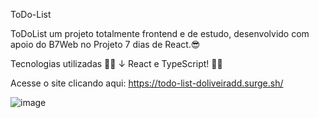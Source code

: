 ToDo-List

ToDoList um projeto totalmente frontend e de estudo, desenvolvido com apoio do B7Web no Projeto 7 dias de React.😎

Tecnologias utilizadas 👨‍💻 ↓
React e TypeScript! 🚀🚀

Acesse o site clicando aqui: https://todo-list-doliveiradd.surge.sh/

![image](https://user-images.githubusercontent.com/98242025/175792051-3ba22456-f4eb-4fec-bad4-8fa8ea857869.png)

